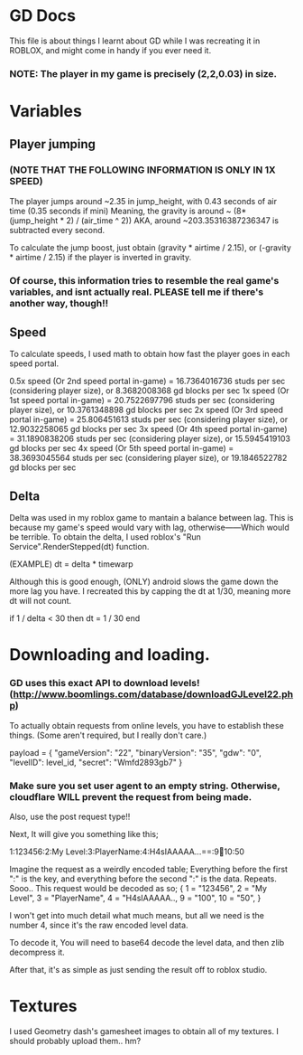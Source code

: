 # GD Docs

This file is about things I learnt about GD while I was recreating it in ROBLOX, and might come in handy if you ever need it.

### NOTE: The player in my game is precisely (2,2,0.03) in size.



# Variables

## Player jumping

### (NOTE THAT THE FOLLOWING INFORMATION IS ONLY IN 1X SPEED)

The player jumps around ~2.35 in jump_height, with 0.43 seconds of air time (0.35 seconds if mini)
Meaning, the gravity is around ~ (8*(jump_height * 2) / (air_time ^ 2))  AKA, around ~203.35316387236347 is subtracted every second.

To calculate the jump boost, just obtain (gravity * airtime / 2.15), or (-gravity * airtime / 2.15) if the player is inverted in gravity.

### Of course, this information tries to resemble the real game's variables, and isnt actually real. PLEASE tell me if there's another way, though!!

## Speed

To calculate speeds, I used math to obtain how fast the player goes in each speed portal.

0.5x speed (Or 2nd speed portal in-game) = 16.7364016736 studs per sec (considering player size), or 8.3682008368 gd blocks per sec
1x speed (Or 1st speed portal in-game) = 20.7522697796 studs per sec (considering player size), or 10.3761348898 gd blocks per sec
2x speed (Or 3rd speed portal in-game) = 25.806451613 studs per sec (considering player size), or 12.9032258065 gd blocks per sec
3x speed (Or 4th speed portal in-game) = 31.1890838206 studs per sec (considering player size), or 15.5945419103 gd blocks per sec
4x speed (Or 5th speed portal in-game) = 38.3693045564 studs per sec (considering player size), or 19.1846522782 gd blocks per sec

## Delta

Delta was used in my roblox game to mantain a balance between lag. This is because my game's speed would vary with lag, otherwise——Which would be terrible.
To obtain the delta, I used roblox's "Run Service".RenderStepped(dt) function.

(EXAMPLE)
dt = delta * timewarp
		
Although this is good enough, (ONLY) android slows the game down the more lag you have. I recreated this by capping the dt at 1/30, meaning more dt will not count.

if 1 / delta < 30 then
	dt = 1 / 30
end


# Downloading and loading.

### GD uses this exact API to download levels! (http://www.boomlings.com/database/downloadGJLevel22.php)

To actually obtain requests from online levels, you have to establish these things. (Some aren't required, but I really don't care.)

payload = {
        "gameVersion": "22",
        "binaryVersion": "35",
        "gdw": "0",
        "levelID": level_id,
        "secret": "Wmfd2893gb7"
    }

### Make sure you set user agent to an empty string. Otherwise, cloudflare WILL prevent the request from being made.

Also, use the post request type!!

Next, It will give you something like this;

1:123456:2:My Level:3:PlayerName:4:H4sIAAAAA...==:9:100:10:50

Imagine the request as a weirdly encoded table; Everything before the first ":" is the key, and everything before the second ":" is the data. Repeats. Sooo.. This request would be decoded as so;
{
	1 = "123456",
	2 = "My Level",
	3 = "PlayerName",
	4 = "H4sIAAAAA..,
	9 = "100",
	10 = "50",
}

I won't get into much detail what much means, but all we need is the number 4, since it's the raw encoded level data.

To decode it, You will need to base64 decode the level data, and then zlib decompress it.

After that, it's as simple as just sending the result off to roblox studio.

# Textures

I used Geometry dash's gamesheet images to obtain all of my textures. I should probably upload them.. hm?
